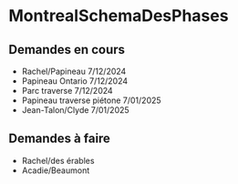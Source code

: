 # MontrealSchemaDesPhases
## Demandes en cours
- Rachel/Papineau            7/12/2024
- Papineau Ontario           7/12/2024
- Parc traverse               7/12/2024
- Papineau traverse piétone  7/01/2025
- Jean-Talon/Clyde           7/01/2025

## Demandes à faire
- Rachel/des érables
- Acadie/Beaumont